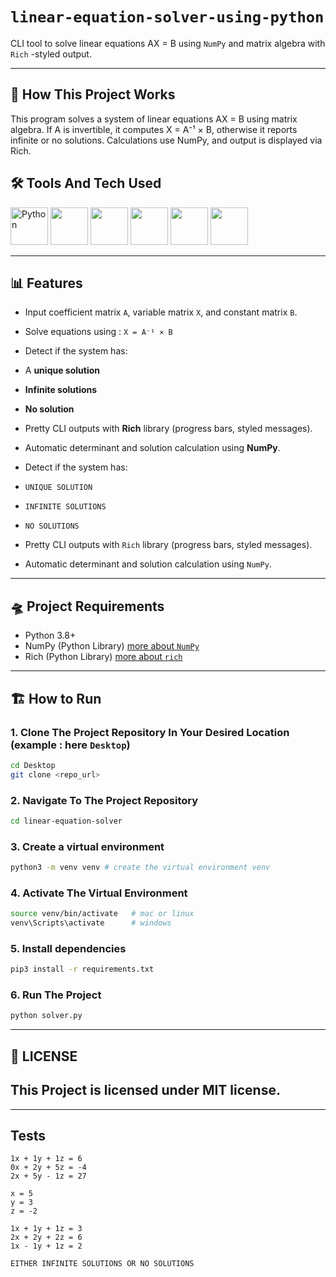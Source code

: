 # `linear-equation-solver-using-python`

CLI tool to solve linear equations AX = B using `NumPy` and matrix algebra with `Rich` -styled output.

---

## 🐙 How This Project Works

This program solves a system of linear equations AX = B using matrix algebra. If A is invertible, it computes X = A⁻¹ × B, otherwise it reports infinite or no solutions. Calculations use NumPy, and output is displayed via Rich.

## 🛠️ Tools And Tech Used

<p align="left">
    <img src="https://cdn.jsdelivr.net/gh/devicons/devicon/icons/python/python-original.svg" alt="Python" width="60">
    <img src="https://cdn.jsdelivr.net/gh/devicons/devicon@latest/icons/numpy/numpy-original.svg" width="60">
    <img src="https://cdn.jsdelivr.net/gh/devicons/devicon@latest/icons/bash/bash-original.svg" width="60">
    <img src="https://cdn.jsdelivr.net/gh/devicons/devicon@latest/icons/git/git-original.svg" width="60">
    <img src="https://cdn.jsdelivr.net/gh/devicons/devicon@latest/icons/github/github-original-wordmark.svg" width="60">
    <img src="https://cdn.jsdelivr.net/gh/devicons/devicon@latest/icons/vscode/vscode-original.svg" width="60">
</p>

---

## 📊 Features

- Input coefficient matrix `A`, variable matrix `X`, and constant matrix `B`.
- Solve equations using : `X = A⁻¹ × B`

- Detect if the system has:
- A **unique solution**
- **Infinite solutions**
- **No solution**
- Pretty CLI outputs with **Rich** library (progress bars, styled messages).
- Automatic determinant and solution calculation using **NumPy**.

- Detect if the system has:
- `UNIQUE SOLUTION`
- `INFINITE SOLUTIONS`
- `NO SOLUTIONS`
- Pretty CLI outputs with `Rich` library (progress bars, styled messages).
- Automatic determinant and solution calculation using `NumPy`.

---

## 🛸 Project Requirements

- Python 3.8+
- NumPy (Python Library) [more about `NumPy`](https://numpy.org/)
- Rich (Python Library) [more about `rich`](https://rich.readthedocs.io/en/stable/index.html#)

---

## 🏗️ How to Run

### 1. Clone The Project Repository In Your Desired Location (example : here `Desktop`)

```bash
cd Desktop
git clone <repo_url>
```

### 2. Navigate To The Project Repository

```bash
cd linear-equation-solver
```

### 3. Create a virtual environment

```bash
python3 -m venv venv # create the virtual environment venv
```

### 4. Activate The Virtual Environment

```bash
source venv/bin/activate   # mac or linux
venv\Scripts\activate      # windows
```

### 5. Install dependencies

```bash
pip3 install -r requirements.txt
```

### 6. Run The Project

```bash
python solver.py
```

---

## 🪪 LICENSE

## This Project is licensed under MIT license.

---

## Tests

```
1x + 1y + 1z = 6
0x + 2y + 5z = -4
2x + 5y - 1z = 27

x = 5
y = 3
z = -2
```

```
1x + 1y + 1z = 3
2x + 2y + 2z = 6
1x - 1y + 1z = 2

EITHER INFINITE SOLUTIONS OR NO SOLUTIONS
```

